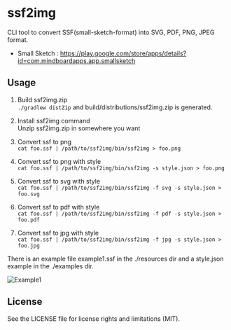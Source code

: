 
# ssf2img

CLI tool to convert SSF(small-sketch-format) into SVG, PDF, PNG, JPEG format.

* Small Sketch : https://play.google.com/store/apps/details?id=com.mindboardapps.app.smallsketch


## Usage

1. Build ssf2img.zip  
    `./gradlew distZip` and build/distributions/ssf2img.zip is generated.

2. Install ssf2img command  
    Unzip ssf2img.zip in somewhere you want

3. Convert ssf to png  
    `cat foo.ssf | /path/to/ssf2img/bin/ssf2img > foo.png`

4. Convert ssf to png with style  
    `cat foo.ssf | /path/to/ssf2img/bin/ssf2img -s style.json > foo.png`

5. Convert ssf to svg with style  
    `cat foo.ssf | /path/to/ssf2img/bin/ssf2img -f svg -s style.json > foo.svg`

6. Convert ssf to pdf with style  
    `cat foo.ssf | /path/to/ssf2img/bin/ssf2img -f pdf -s style.json > foo.pdf`

7. Convert ssf to jpg with style  
    `cat foo.ssf | /path/to/ssf2img/bin/ssf2img -f jpg -s style.json > foo.jpg`

There is an example file example1.ssf in the ./resources dir and a style.json example in the ./examples dir.

![Example1](https://github.com/mindboard/ssf2img/blob/master/resources/example1.svg)


## License

See the LICENSE file for license rights and limitations (MIT).
